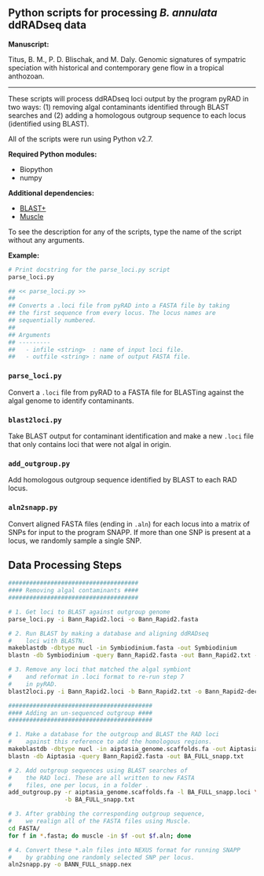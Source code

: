 ## Python scripts for processing *B. annulata* ddRADseq data

**Manuscript:**

Titus, B. M., P. D. Blischak, and M. Daly. Genomic signatures of
sympatric speciation with historical and contemporary gene flow in a tropical
anthozoan.

----

These scripts will process ddRADseq loci output by the program pyRAD in two ways:
(1) removing algal contaminants identified through BLAST searches and (2) adding
a homologous outgroup sequence to each locus (identified using BLAST).

All of the scripts were run using Python v2.7.

**Required Python modules:**

 - Biopython
 - numpy

**Additional dependencies:**

 - [BLAST+](https://blast.ncbi.nlm.nih.gov/Blast.cgi?PAGE_TYPE=BlastDocs&DOC_TYPE=Download)
 - [Muscle](https://www.drive5.com/muscle/downloads.htm)

To see the description for any of the scripts, type the name of the script
without any arguments.

**Example:**

```bash
# Print docstring for the parse_loci.py script
parse_loci.py
```

```bash
## << parse_loci.py >>
##
## Converts a .loci file from pyRAD into a FASTA file by taking
## the first sequence from every locus. The locus names are
## sequentially numbered.
##
## Arguments
## ---------
##   - infile <string>  : name of input loci file.
##   - outfile <string> : name of output FASTA file.
```

### `parse_loci.py`

Convert a `.loci` file from pyRAD to a FASTA file for BLASTing
against the algal genome to identify contaminants.

### `blast2loci.py`

Take BLAST output for contaminant identification and make a new `.loci` file that
only contains loci that were not algal in origin.

### `add_outgroup.py`

Add homologous outgroup sequence identified by BLAST to each RAD locus.

### `aln2snapp.py`

Convert aligned FASTA files (ending in `.aln`) for each locus into a matrix of
SNPs for input to the program SNAPP. If more than one SNP is present at a locus,
we randomly sample a single SNP.

## Data Processing Steps

```bash
#####################################
#### Removing algal contaminants ####
#####################################

# 1. Get loci to BLAST against outgroup genome
parse_loci.py -i Bann_Rapid2.loci -o Bann_Rapid2.fasta

# 2. Run BLAST by making a database and aligning ddRADseq
#    loci with BLASTN.
makeblastdb -dbtype nucl -in Symbiodinium.fasta -out Symbiodinium
blastn -db Symbiodinium -query Bann_Rapid2.fasta -out Bann_Rapid2.txt -outfmt 6

# 3. Remove any loci that matched the algal symbiont
#    and reformat in .loci format to re-run step 7
#    in pyRAD.
blast2loci.py -i Bann_Rapid2.loci -b Bann_Rapid2.txt -o Bann_Rapid2-decon.loci

#########################################
#### Adding an un-sequenced outgroup ####
#########################################

# 1. Make a database for the outgroup and BLAST the RAD loci
#    against this reference to add the homologous regions.
makeblastdb -dbtype nucl -in aiptasia_genome.scaffolds.fa -out Aiptasia
blastn -db Aiptasia -query Bann_Rapid2.fasta -out BA_FULL_snapp.txt

# 2. Add outgroup sequences using BLAST searches of
#    the RAD loci. These are all written to new FASTA
#    files, one per locus, in a folder .
add_outgroup.py -r aiptasia_genome.scaffolds.fa -l BA_FULL_snapp.loci \
                -b BA_FULL_snapp.txt

# 3. After grabbing the corresponding outgroup sequence,
#    we realign all of the FASTA files using Muscle.
cd FASTA/
for f in *.fasta; do muscle -in $f -out $f.aln; done

# 4. Convert these *.aln files into NEXUS format for running SNAPP
#    by grabbing one randomly selected SNP per locus.
aln2snapp.py -o BANN_FULL_snapp.nex
```
